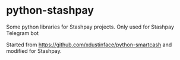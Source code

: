 # python-stashpay
Some python libraries for Stashpay projects. Only used for Stashpay Telegram bot

Started from https://github.com/xdustinface/python-smartcash and modified for Stashpay.

